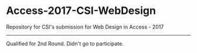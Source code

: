 # Access-2017-CSI-WebDesign
Repository for CSI's submission for Web Design in Access - 2017 

---

Qualified for 2nd Round. Didn't go to participate.
